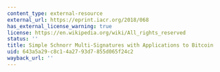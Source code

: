 ```yaml
---
content_type: external-resource
external_url: https://eprint.iacr.org/2018/068
has_external_license_warning: true
license: https://en.wikipedia.org/wiki/All_rights_reserved
status: ''
title: Simple Schnorr Multi-Signatures with Applications to Bitcoin
uid: 643a5a29-c8c1-4a27-93d7-855d065f24c2
wayback_url: ''
---
```

